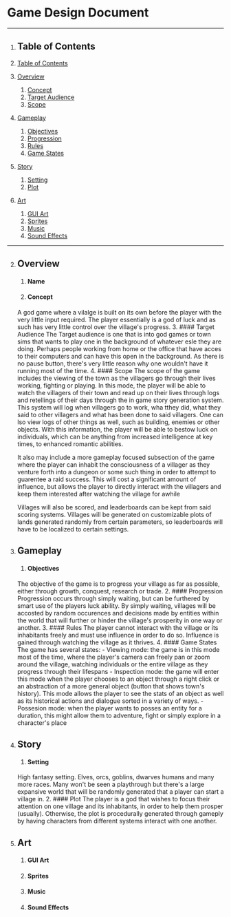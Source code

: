 # Game Design Document
___________________________________________


1. ## Table of Contents
1. [Table of Contents](#tableofcontents)

2. [Overview](#overview)
	1. [Concept](#concept)
	2. [Target Audience](#target-audience)
	3. [Scope](#scope)
4. [Gameplay](#gameplay)
	1. [Objectives](#objectives)
	2. [Progression](#progression)
	3. [Rules](#rules)
	4. [Game States](#game-states)
5. [Story](#story)
	1. [Setting](#setting)
	2. [Plot](#plot)
6. [Art](#art)
	1. [GUI Art](#gui-art)
	2. [Sprites](#Sprites)
	3. [Music](#music)
	4. [Sound Effects](#sound-effects)
___________________________________________
2. ## Overview
	1.  #### Name
	2. #### Concept
	A god game where a vilalge is built on its own before the player with the very little input required. The player essentially is a god of luck and as such has very little control over the village's progress.
	3. #### Target Audience 
	The Target audience is one that is into god games or town sims that wants to play one in the background of whatever esle they are doing. Perhaps people working from home or the office that have acces to their computers and can have this open in the background. As there is no pause button, there's very little reason why one wouldn't have it running most of the time.
	4. #### Scope
	The scope of the game includes the viewing of the town as the villagers go through their lives working, fighting or playing. In this mode, the player will be able to watch the villagers of their town and read up on their lives through logs and retellings of their days through the in game story generation system. This system will log when villagers go to work, wha tthey did, what they said to other villagers and what has been done to said villagers. One can lso view logs of other things as well, such as building, enemies or other objects. With this information, the player will be able to bestow luck on individuals, which can be anything from increased intelligence at key times, to enhanced romantic abilities. 
	
	It also may include a more gameplay focused subsection of the game where the player can inhabit the consciousness of a villager as they venture forth into a dungeon or some such thing in order to attempt to guarentee a raid success. This will cost a significant amount of influence, but allows the player to directly interact with the villagers and keep them interested after watching the village for awhile
	
	Villages will also be scored, and leaderboards can be kept from said scoring systems. Villages will be generated on customizable plots of lands generated randomly from certain parameters, so leaderboards will have to be localized to certain settings.
3. ## Gameplay
	1. #### Objectives
	The objective of the game is to progress your village as far as possible, either through growth, conquest, research or trade.
	2. #### Progression
	Progression occurs through simply waiting, but can be furthered by smart use of the players luck ability. By simply waiting, villages will be accosted by random occurences and decisions made by entities within the world that will further or hinder the village's prosperity in one way or another.
	3. #### Rules
	The player cannot interact with the village or its inhabitants freely and must use influence in order to do so. Influence is gained through watching the village as it thrives.
	4. #### Game States
	The game has several states:
		- Viewing mode: the game is in this mode most of the time, where the player's camera can freely pan or zoom around the village, watching individuals or the entire village as they progress through their lifespans
		- Inspection mode: the game will enter this mode when the player chooses to an object through a right click or an abstraction of a more general object (button that shows town's history). This mode allows the player to see the stats of an object as well as its historical actions and dialogue sorted in a variety of ways.
		- Possesion mode: when the player wants to posses an entity for a duration, this might allow them to adventure, fight or simply explore in a character's place
4. ## Story
	1. #### Setting
	High fantasy setting. Elves, orcs, goblins, dwarves humans and many more races. Many won't be seen a playthrough but there's a large expansive world that will be randomly generated that a player can start a village in.
	2. #### Plot
	The player is a god that wishes to focus their attention on one village and its inhabitants, in order to help them prosper (usually). Otherwise, the plot is procedurally generated through gameply by having characters from different systems interact with one another.
5. ## Art
	1. #### GUI Art
	2. #### Sprites
	3. #### Music
	4. #### Sound Effects
